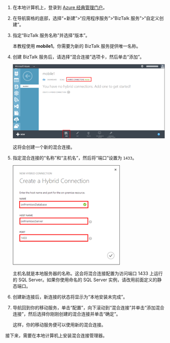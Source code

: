 
1. 在本地计算机上，登录到 [Azure 经典管理门户](http://manager.windowsazure.cn)。

2. 在导航窗格的底部，选择“+新建”>“应用程序服务”>“BizTalk 服务”>“自定义创建”。

3. 指定“BizTalk 服务名称”并选择“版本”。

	本教程使用 **mobile1**。你需要为新的 BizTalk 服务提供唯一名称。

4. 创建 BizTalk 服务后，请选择“混合连接”选项卡，然后单击“添加”。

	![添加混合连接](./media/hybrid-connections-create-new/3.png)

	这将会创建一个新的混合连接。

5. 指定混合连接的“名称”和“主机名”，然后将“端口”设置为 `1433`。
  
	![配置混合连接](./media/hybrid-connections-create-new/4.png)

	主机名就是本地服务器的名称。这会将混合连接配置为访问端口 1433 上运行的 SQL Server。如果你使用命名的 SQL Server 实例，请改用前面定义的静态端口。

6. 创建新连接后，新连接的状态将显示为“本地安装未完成”。

7. 导航回到你的移动服务，单击“配置”，向下滚动到“混合连接”并单击“添加混合连接”，然后选择你刚刚创建的混合连接并单击“确定”。

    这样，你的移动服务便可以使用新的混合连接。

接下来，需要在本地计算机上安装混合连接管理器。

<!---HONumber=71-->